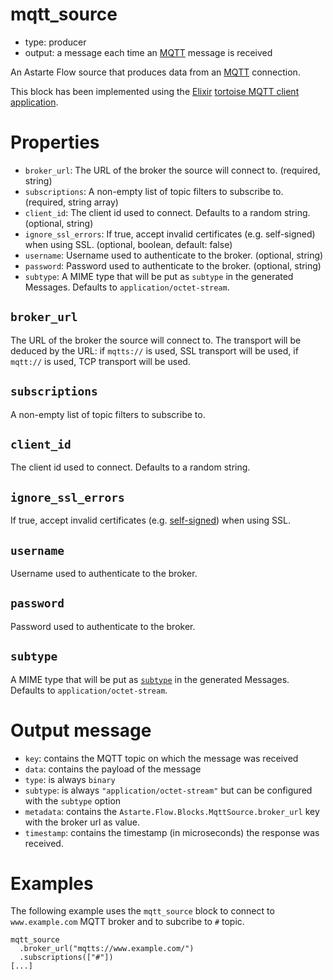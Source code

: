 # mqtt_source

* type: producer
* output: a message each time an [MQTT](https://mqtt.org/) message is received

An Astarte Flow source that produces data from an [MQTT](https://mqtt.org/) connection.

This block has been implemented using the [Elixir](https://elixir-lang.org/)
[tortoise MQTT client application](https://hexdocs.pm/tortoise/introduction.html).

# Properties

* `broker_url`: The URL of the broker the source will connect to. (required, string)
* `subscriptions`: A non-empty list of topic filters to subscribe to. (required, string array)
* `client_id`: The client id used to connect. Defaults to a random string. (optional, string)
* `ignore_ssl_errors`: If true, accept invalid certificates (e.g. self-signed) when using SSL.
   (optional, boolean, default: false)
* `username`: Username used to authenticate to the broker. (optional, string)
* `password`: Password used to authenticate to the broker. (optional, string)
* `subtype`: A MIME type that will be put as `subtype` in the generated Messages. Defaults to `application/octet-stream`.

## `broker_url`

The URL of the broker the source will connect to. The transport will be deduced by the URL: if
`mqtts://` is used, SSL transport will be used, if `mqtt://` is used, TCP transport will be used.

## `subscriptions`

A non-empty list of topic filters to subscribe to.

## `client_id`

The client id used to connect. Defaults to a random string.

## `ignore_ssl_errors`

If true, accept invalid certificates (e.g.
[self-signed](https://en.wikipedia.org/wiki/Self-signed_certificate)) when using SSL.

## `username`

Username used to authenticate to the broker.

## `password`

Password used to authenticate to the broker.

## `subtype`

A MIME type that will be put as [`subtype`](0002-flow-messages.html#subtype) in the generated Messages. Defaults to `application/octet-stream`.

# Output message

* `key`: contains the MQTT topic on which the message was received
* `data`: contains the payload of the message
* `type`: is always `binary`
* `subtype`: is always `"application/octet-stream"` but can be configured with the `subtype` option
* `metadata`: contains the `Astarte.Flow.Blocks.MqttSource.broker_url` key with the broker url as
   value.
* `timestamp`: contains the timestamp (in microseconds) the response was received.

# Examples

The following example uses the `mqtt_source` block to connect to `www.example.com` MQTT broker and
to subcribe to `#` topic.

```
mqtt_source
  .broker_url("mqtts://www.example.com/")
  .subscriptions(["#"])
[...]
```
